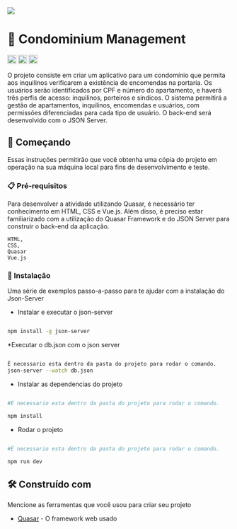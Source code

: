 
<img src="http://img.shields.io/static/v1?label=STATUS&message=EM%20DESENVOLVIMENTO&color=GREEN&style=for-the-badge"/>
</p>

# 🏢 Condominium Management
<code><img height="20" src="https://img.shields.io/badge/JavaScript-323330?style=for-the-badge&logo=javascript&logoColor=F7DF1E"></code>
<code><img height="20" src="https://img.shields.io/badge/HTML-239120?style=for-the-badge&logo=html5&logoColor=white"></code>
<code><img height="20" src="https://img.shields.io/badge/CSS-239120?&style=for-the-badge&logo=css3&logoColor=white"></code>

O projeto consiste em criar um aplicativo para um condomínio que permita aos inquilinos verificarem a existência de encomendas na portaria. Os usuários serão identificados por CPF e número do apartamento, e haverá três perfis de acesso: inquilinos, porteiros e síndicos. O sistema permitirá a gestão de apartamentos, inquilinos, encomendas e usuários, com permissões diferenciadas para cada tipo de usuário. O back-end será desenvolvido com o JSON Server.

## 🚀 Começando

Essas instruções permitirão que você obtenha uma cópia do projeto em operação na sua máquina local para fins de desenvolvimento e teste.

### 📋 Pré-requisitos

Para desenvolver a atividade utilizando Quasar, é necessário ter conhecimento em HTML, CSS e Vue.js. Além disso, é preciso estar familiarizado com a utilização do Quasar Framework e do JSON Server para construir o back-end da aplicação. 

```
HTML,
CSS,
Quasar
Vue.js

```

### 🔧 Instalação


Uma série de exemplos passo-a-passo para te ajudar com a instalação do Json-Server

* Instalar  e executar o json-server

```bash

npm install -g json-server

```
*Executar o db.json com o json server

```bash

É necessario esta dentro da pasta do projeto para rodar o comando.
json-server --watch db.json

```

* Instalar as dependencias do projeto

```bash

#É necessario esta dentro da pasta do projeto para rodar o comando.

npm install
```
* Rodar o projeto

```bash

#É necessario esta dentro da pasta do projeto para rodar o comando.

npm run dev
```


## 🛠️ Construído com

Mencione as ferramentas que você usou para criar seu projeto

* [Quasar](https://quasar.dev/) - O framework web usado
